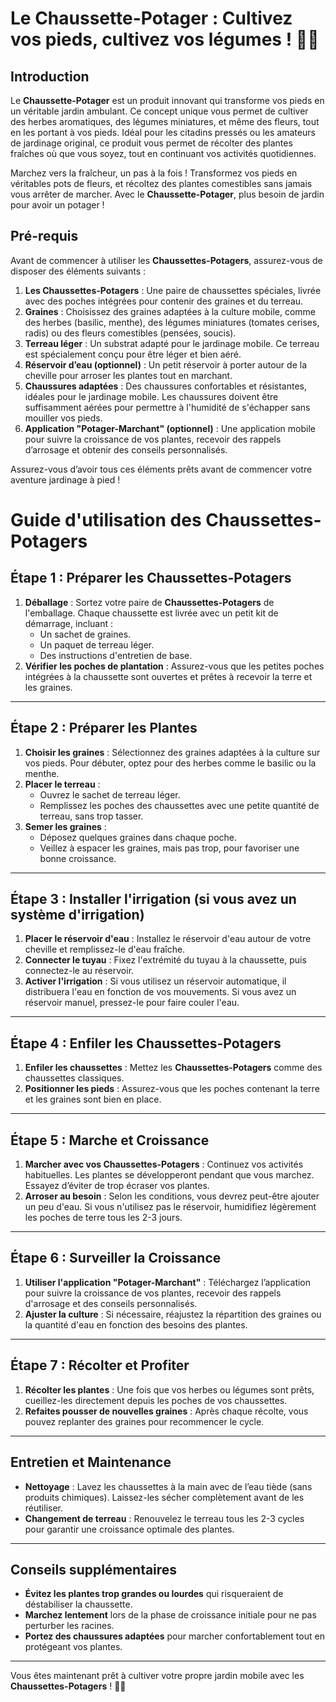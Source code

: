 # Le **Chaussette-Potager** : Cultivez vos pieds, cultivez vos légumes ! 🌱👣

## Introduction

Le **Chaussette-Potager** est un produit innovant qui transforme vos pieds en un véritable jardin ambulant. Ce concept unique vous permet de cultiver des herbes aromatiques, des légumes miniatures, et même des fleurs, tout en les portant à vos pieds. Idéal pour les citadins pressés ou les amateurs de jardinage original, ce produit vous permet de récolter des plantes fraîches où que vous soyez, tout en continuant vos activités quotidiennes.

Marchez vers la fraîcheur, un pas à la fois ! Transformez vos pieds en véritables pots de fleurs, et récoltez des plantes comestibles sans jamais vous arrêter de marcher. Avec le **Chaussette-Potager**, plus besoin de jardin pour avoir un potager !

## Pré-requis

Avant de commencer à utiliser les **Chaussettes-Potagers**, assurez-vous de disposer des éléments suivants :

1. **Les Chaussettes-Potagers** : Une paire de chaussettes spéciales, livrée avec des poches intégrées pour contenir des graines et du terreau.
2. **Graines** : Choisissez des graines adaptées à la culture mobile, comme des herbes (basilic, menthe), des légumes miniatures (tomates cerises, radis) ou des fleurs comestibles (pensées, soucis).
3. **Terreau léger** : Un substrat adapté pour le jardinage mobile. Ce terreau est spécialement conçu pour être léger et bien aéré.
4. **Réservoir d’eau (optionnel)** : Un petit réservoir à porter autour de la cheville pour arroser les plantes tout en marchant.
5. **Chaussures adaptées** : Des chaussures confortables et résistantes, idéales pour le jardinage mobile. Les chaussures doivent être suffisamment aérées pour permettre à l'humidité de s'échapper sans mouiller vos pieds.
6. **Application "Potager-Marchant" (optionnel)** : Une application mobile pour suivre la croissance de vos plantes, recevoir des rappels d’arrosage et obtenir des conseils personnalisés.

Assurez-vous d’avoir tous ces éléments prêts avant de commencer votre aventure jardinage à pied !

# Guide d'utilisation des **Chaussettes-Potagers**

## Étape 1 : Préparer les Chaussettes-Potagers
1. **Déballage** : Sortez votre paire de **Chaussettes-Potagers** de l'emballage. Chaque chaussette est livrée avec un petit kit de démarrage, incluant :
   - Un sachet de graines.
   - Un paquet de terreau léger.
   - Des instructions d'entretien de base.
2. **Vérifier les poches de plantation** : Assurez-vous que les petites poches intégrées à la chaussette sont ouvertes et prêtes à recevoir la terre et les graines.

---

## Étape 2 : Préparer les Plantes
1. **Choisir les graines** : Sélectionnez des graines adaptées à la culture sur vos pieds. Pour débuter, optez pour des herbes comme le basilic ou la menthe.
2. **Placer le terreau** :
   - Ouvrez le sachet de terreau léger.
   - Remplissez les poches des chaussettes avec une petite quantité de terreau, sans trop tasser.
3. **Semer les graines** :
   - Déposez quelques graines dans chaque poche.
   - Veillez à espacer les graines, mais pas trop, pour favoriser une bonne croissance.

---

## Étape 3 : Installer l'irrigation (si vous avez un système d'irrigation)
1. **Placer le réservoir d'eau** : Installez le réservoir d'eau autour de votre cheville et remplissez-le d'eau fraîche.
2. **Connecter le tuyau** : Fixez l'extrémité du tuyau à la chaussette, puis connectez-le au réservoir.
3. **Activer l'irrigation** : Si vous utilisez un réservoir automatique, il distribuera l'eau en fonction de vos mouvements. Si vous avez un réservoir manuel, pressez-le pour faire couler l'eau.

---

## Étape 4 : Enfiler les Chaussettes-Potagers
1. **Enfiler les chaussettes** : Mettez les **Chaussettes-Potagers** comme des chaussettes classiques.
2. **Positionner les pieds** : Assurez-vous que les poches contenant la terre et les graines sont bien en place.

---

## Étape 5 : Marche et Croissance
1. **Marcher avec vos Chaussettes-Potagers** : Continuez vos activités habituelles. Les plantes se développeront pendant que vous marchez. Essayez d’éviter de trop écraser vos plantes.
2. **Arroser au besoin** : Selon les conditions, vous devrez peut-être ajouter un peu d'eau. Si vous n'utilisez pas le réservoir, humidifiez légèrement les poches de terre tous les 2-3 jours.

---

## Étape 6 : Surveiller la Croissance
1. **Utiliser l'application "Potager-Marchant"** : Téléchargez l’application pour suivre la croissance de vos plantes, recevoir des rappels d'arrosage et des conseils personnalisés.
2. **Ajuster la culture** : Si nécessaire, réajustez la répartition des graines ou la quantité d'eau en fonction des besoins des plantes.

---

## Étape 7 : Récolter et Profiter
1. **Récolter les plantes** : Une fois que vos herbes ou légumes sont prêts, cueillez-les directement depuis les poches de vos chaussettes.
2. **Refaites pousser de nouvelles graines** : Après chaque récolte, vous pouvez replanter des graines pour recommencer le cycle.

---

## Entretien et Maintenance
- **Nettoyage** : Lavez les chaussettes à la main avec de l’eau tiède (sans produits chimiques). Laissez-les sécher complètement avant de les réutiliser.
- **Changement de terreau** : Renouvelez le terreau tous les 2-3 cycles pour garantir une croissance optimale des plantes.

---

## Conseils supplémentaires
- **Évitez les plantes trop grandes ou lourdes** qui risqueraient de déstabiliser la chaussette.
- **Marchez lentement** lors de la phase de croissance initiale pour ne pas perturber les racines.
- **Portez des chaussures adaptées** pour marcher confortablement tout en protégeant vos plantes.

---

Vous êtes maintenant prêt à cultiver votre propre jardin mobile avec les **Chaussettes-Potagers** ! 🌱👣